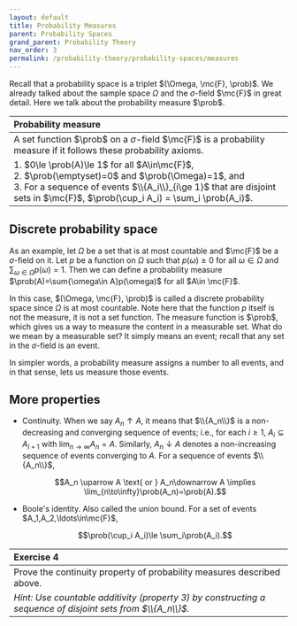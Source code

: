 ```yaml
---
layout: default
title: Probability Measures
parent: Probability Spaces
grand_parent: Probability Theory
nav_order: 3
permalink: /probability-theory/probability-spaces/measures
---
```


Recall that a probability space is a triplet $(\Omega, \mc{F}, \prob)$. We already talked about the sample space $\Omega$ and the $\sigma$-field $\mc{F}$ in great detail. Here we talk about the probability measure $\prob$.

| <span class="fs-4 text-green-100">Probability measure</span> |
|:---------------|
| A set function $\prob$ on a $\sigma$-field $\mc{F}$ is a probability measure if it follows these <span class="text-purple-000">probability axioms</span>. |
| 1. $0\le \prob(A)\le 1$ for all $A\in\mc{F}$,<br>2. $\prob(\emptyset)=0$ and $\prob(\Omega)=1$, and<br>3. For a sequence of events $\\{A_i\\}_{i\ge 1}$ that are disjoint sets in $\mc{F}$, $\prob(\cup_i A_i) = \sum_i \prob(A_i)$. |

## Discrete probability space
As an example, let $\Omega$ be a set that is at most countable and $\mc{F}$ be a $\sigma$-field on it. Let $p$ be a function on $\Omega$ such that $p(\omega)\ge 0$ for all $\omega\in\Omega$ and $\sum_{\omega\in\Omega}p(\omega)=1$. Then we can define a probability measure $\prob(A)=\sum{\omega\in A}p(\omega)$ for all $A\in \mc{F}$.

In this case, $(\Omega, \mc{F}, \prob)$ is called a <span class="text-purple-000">discrete probability space</span> since $\Omega$ is at most countable. Note here that the function $p$ itself is not the measure, it is not a set function. The measure function is $\prob$, which gives us a way to <span class="text-purple-000">measure the content in a measurable set</span>. What do we mean by a measurable set? It simply means an event; recall that any set in the $\sigma$-field is an event.

In simpler words, a probability measure assigns a number to all events, and in that sense, lets us measure those events.

## More properties
- <span class="text-purple-000">Continuity.</span> When we say $A_n\uparrow A$, it means that $\\{A_n\\}$ is a non-decreasing and converging sequence of events; i.e., for each $i\ge 1$, $A_i\subseteq A_{i+1}$ with $\lim_{n\to\infty}A_n=A$. Similarly, $A_n\downarrow A$ denotes a non-increasing sequence of events converging to $A$. For a sequence of events $\\{A_n\\}$,

    $$A_n \uparrow A \text{ or } A_n\downarrow A \implies \lim_{n\to\infty}\prob(A_n)=\prob(A).$$
- <span class="text-purple-000">Boole's identity.</span> Also called the <span class="text-purple-000">union bound</span>. For a set of events $A_1,A_2,\ldots\in\mc{F}$,

    $$\prob(\cup_i A_i)\le \sum_i\prob(A_i).$$

| <span class="fs-4 text-green-100">Exercise 4</span> |
|:---------------|
| Prove the continuity property of probability measures described above. |
| *<span class="text-purple-000">Hint:</span> Use countable additivity (property 3) by constructing a sequence of disjoint sets from $\\{A_n\\}$.* |
